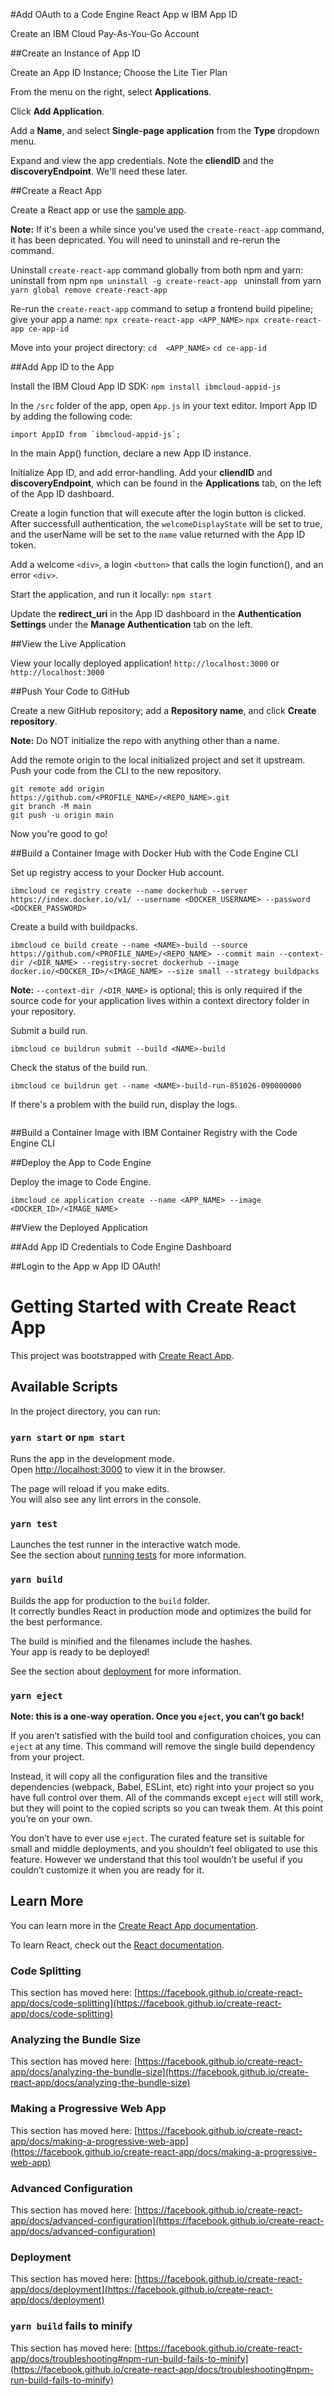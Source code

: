 #Add OAuth to a Code Engine React App w IBM App ID

Create an IBM Cloud Pay-As-You-Go Account


##Create an Instance of App ID

Create an App ID Instance; Choose the Lite Tier Plan

From the menu on the right, select **Applications**.

Click **Add Application**.

Add a **Name**, and select **Single-page application** from the **Type** dropdown menu.

Expand and view the app credentials. Note the **cliendID** and the **discoveryEndpoint**. We'll need these later.


##Create a React App

Create a React app or use the [sample app](https://github.com/IBM-Developer-Austin/appid-sample-code-snippets).

**Note:** If it's been a while since you've used the `create-react-app` command, it has been depricated. You will need to uninstall and re-rerun the command.

Uninstall `create-react-app` command globally from both npm and yarn:
uninstall from npm
`npm uninstall -g create-react-app `
uninstall from yarn
`yarn global remove create-react-app`

Re-run the `create-react-app` command to setup a frontend build pipeline; give your app a name:
`npx create-react-app <APP_NAME>`
`npx create-react-app ce-app-id `

Move into your project directory:
`cd  <APP_NAME>`
`cd ce-app-id`


##Add App ID to the App

Install the IBM Cloud App ID SDK:
`npm install ibmcloud-appid-js`

In the `/src` folder of the app, open `App.js` in your text editor.
Import App ID by adding the following code:
```
import AppID from `ibmcloud-appid-js`;
```

In the main App() function, declare a new App ID instance.

Initialize App ID, and add error-handling. Add your **cliendID** and **discoveryEndpoint**, which can be found in the **Applications** tab, on the left of the App ID dashboard.

Create a login function that will execute after the login button is clicked.
After successfull authentication, the `welcomeDisplayState` will be set to true, and the userName will be set to the `name` value returned with the App ID token.

Add a welcome `<div>`, a login `<button>` that calls the login function(), and an error `<div>`.

Start the application, and run it locally:
`npm start`

Update the **redirect_uri** in the App ID dashboard in the **Authentication Settings** under the **Manage Authentication** tab on the left.


##View the Live Application

View your locally deployed application!
`http://localhost:3000` or `http://localhost:3000`


##Push Your Code to GitHub

Create a new GitHub repository; add a **Repository name**, and click **Create repository**.

**Note:** Do NOT initialize the repo with anything other than a name.

Add the remote origin to the local initialized project and set it upstream.
Push your code from the CLI to the new repository.
```
git remote add origin https://github.com/<PROFILE_NAME>/<REPO_NAME>.git
git branch -M main
git push -u origin main
```

Now you're good to go!


##Build a Container Image with Docker Hub with the Code Engine CLI

Set up registry access to your Docker Hub account.
```
ibmcloud ce registry create --name dockerhub --server https://index.docker.io/v1/ --username <DOCKER_USERNAME> --password <DOCKER_PASSWORD>
```

Create a build with buildpacks.
```
ibmcloud ce build create --name <NAME>-build --source https://github.com/<PROFILE_NAME>/<REPO_NAME> --commit main --context-dir /<DIR_NAME> --registry-secret dockerhub --image docker.io/<DOCKER_ID>/<IMAGE_NAME> --size small --strategy buildpacks
```

**Note:** `--context-dir /<DIR_NAME>` is optional; this is only required if the source code for your application lives within a context directory folder in your repository.

Submit a build run.
```
ibmcloud ce buildrun submit --build <NAME>-build
```

Check the status of the build run.
```
ibmcloud ce buildrun get --name <NAME>-build-run-851026-090000000
```

If there's a problem with the build run, display the logs.
```ibmcloud ce buildrun logs --buildrun <NAME>-build-run-851026-090000000
```


##Build a Container Image with IBM Container Registry with the Code Engine CLI


##Deploy the App to Code Engine

Deploy the image to Code Engine.
```
ibmcloud ce application create --name <APP_NAME> --image <DOCKER_ID>/<IMAGE_NAME>
```


##View the Deployed Application


##Add App ID Credentials to Code Engine Dashboard


##Login to the App w App ID OAuth!




# Getting Started with Create React App

This project was bootstrapped with [Create React App](https://github.com/facebook/create-react-app).

## Available Scripts

In the project directory, you can run:

### `yarn start` or `npm start`

Runs the app in the development mode.\
Open [http://localhost:3000](http://localhost:3000) to view it in the browser.

The page will reload if you make edits.\
You will also see any lint errors in the console.

### `yarn test`

Launches the test runner in the interactive watch mode.\
See the section about [running tests](https://facebook.github.io/create-react-app/docs/running-tests) for more information.

### `yarn build`

Builds the app for production to the `build` folder.\
It correctly bundles React in production mode and optimizes the build for the best performance.

The build is minified and the filenames include the hashes.\
Your app is ready to be deployed!

See the section about [deployment](https://facebook.github.io/create-react-app/docs/deployment) for more information.

### `yarn eject`

**Note: this is a one-way operation. Once you `eject`, you can’t go back!**

If you aren’t satisfied with the build tool and configuration choices, you can `eject` at any time. This command will remove the single build dependency from your project.

Instead, it will copy all the configuration files and the transitive dependencies (webpack, Babel, ESLint, etc) right into your project so you have full control over them. All of the commands except `eject` will still work, but they will point to the copied scripts so you can tweak them. At this point you’re on your own.

You don’t have to ever use `eject`. The curated feature set is suitable for small and middle deployments, and you shouldn’t feel obligated to use this feature. However we understand that this tool wouldn’t be useful if you couldn’t customize it when you are ready for it.

## Learn More

You can learn more in the [Create React App documentation](https://facebook.github.io/create-react-app/docs/getting-started).

To learn React, check out the [React documentation](https://reactjs.org/).

### Code Splitting

This section has moved here: [https://facebook.github.io/create-react-app/docs/code-splitting](https://facebook.github.io/create-react-app/docs/code-splitting)

### Analyzing the Bundle Size

This section has moved here: [https://facebook.github.io/create-react-app/docs/analyzing-the-bundle-size](https://facebook.github.io/create-react-app/docs/analyzing-the-bundle-size)

### Making a Progressive Web App

This section has moved here: [https://facebook.github.io/create-react-app/docs/making-a-progressive-web-app](https://facebook.github.io/create-react-app/docs/making-a-progressive-web-app)

### Advanced Configuration

This section has moved here: [https://facebook.github.io/create-react-app/docs/advanced-configuration](https://facebook.github.io/create-react-app/docs/advanced-configuration)

### Deployment

This section has moved here: [https://facebook.github.io/create-react-app/docs/deployment](https://facebook.github.io/create-react-app/docs/deployment)

### `yarn build` fails to minify

This section has moved here: [https://facebook.github.io/create-react-app/docs/troubleshooting#npm-run-build-fails-to-minify](https://facebook.github.io/create-react-app/docs/troubleshooting#npm-run-build-fails-to-minify)

